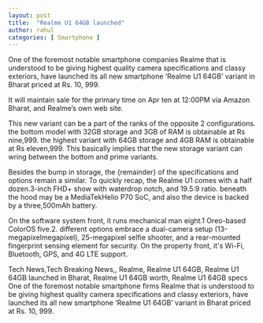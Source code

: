 ```yaml
---
layout: post
title:  "Realme U1 64GB launched"
author: rahul
categories: [ Smartphone ]
---
```


One of the foremost notable smartphone companies Realme that is understood to be giving highest quality camera specifications and classy exteriors, have launched its all new smartphone ‘Realme U1 64GB’ variant in Bharat priced at Rs. 10, 999.

It will maintain sale for the primary time on Apr ten at 12:00PM via Amazon Bharat, and Realme’s own web site.

This new variant can be a part of the ranks of the opposite 2 configurations. the bottom model with 32GB storage and 3GB of RAM is obtainable at Rs nine,999. the highest variant with 64GB storage and 4GB RAM is obtainable at Rs eleven,999. This basically implies that the new storage variant can wring between the bottom and prime variants.

Besides the bump in storage, the {remainder} of the specifications and options remain a similar. To quickly recap, the Realme U1 comes with a half dozen.3-inch FHD+ show with waterdrop notch, and 19.5:9 ratio. beneath the hood may be a MediaTekHelio P70 SoC, and also the device is backed by a three,500mAh battery.

On the software system front, it runs mechanical man eight.1 Oreo-based ColorOS five.2. different options embrace a dual-camera setup (13-megapixelmegapixel), 25-megapixel selfie shooter, and a rear-mounted fingerprint sensing element for security. On the property front, it's Wi-Fi, Bluetooth, GPS, and 4G LTE support.

Tech News,Tech Breaking News,, Realme, Realme U1 64GB, Realme U1 64GB launched in Bharat, Realme U1 64GB worth, Realme U1 64GB specs
One of the foremost notable smartphone firms Realme that is understood to be giving highest quality camera specifications and classy exteriors, have launched its all new smartphone ‘Realme U1 64GB’ variant in Bharat priced at Rs. 10, 999.

